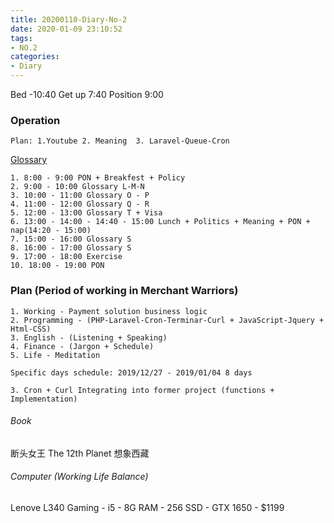 ```yaml
---
title: 20200110-Diary-No-2
date: 2020-01-09 23:10:52
tags:
- NO.2
categories:
- Diary
---
```

Bed -10:40 Get up 7:40 Position 9:00  

### Operation

	Plan: 1.Youtube	2. Meaning	3. Laravel-Queue-Cron
[Glossary](https://www.pcisecuritystandards.org/pci_security/glossary)

	1. 8:00 - 9:00 PON + Breakfest + Policy
	2. 9:00 - 10:00 Glossary L-M-N
	3. 10:00 - 11:00 Glossary O - P
	4. 11:00 - 12:00 Glossary Q - R
	5. 12:00 - 13:00 Glossary T + Visa
	6. 13:00 - 14:00 - 14:40 - 15:00 Lunch + Politics + Meaning + PON + nap(14:20 - 15:00)
	7. 15:00 - 16:00 Glossary S
	8. 16:00 - 17:00 Glossary S
	9. 17:00 - 18:00 Exercise
	10. 18:00 - 19:00 PON
 	


### Plan (Period of working in Merchant Warriors)
	1. Working - Payment solution business logic
	2. Programming - (PHP-Laravel-Cron-Terminar-Curl + JavaScript-Jquery + Html-CSS)
	3. English - (Listening + Speaking) 
	4. Finance - (Jargon + Schedule)
	5. Life - Meditation  

	Specific days schedule: 2019/12/27 - 2019/01/04 8 days

	3. Cron + Curl Integrating into former project (functions + Implementation)
 

###### Book	
断头女王
The 12th Planet
想象西藏

###### Computer (Working Life Balance) 
Lenove L340 Gaming - i5 - 8G RAM - 256 SSD - GTX 1650 - $1199  

